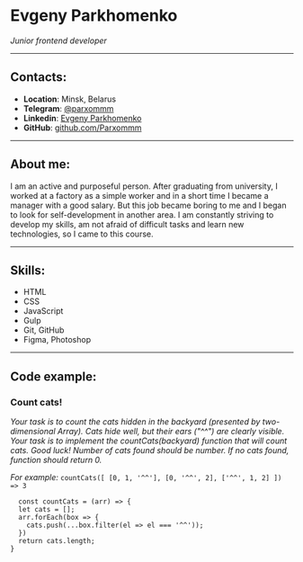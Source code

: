 # **Evgeny Parkhomenko**
*Junior frontend developer*
***
## Contacts:
* **Location**: Minsk, Belarus
* **Telegram**: [@parxommm](https://t.me/parxommm)
* **Linkedin**: [Evgeny Parkhomenko](https://www.linkedin.com/in/evg-parhom/)
* **GitHub**: [github.com/Parxommm](https://github.com/Parxommm)
***
## About me:
I am an active and purposeful person.
After graduating from university, I worked at a factory as a simple worker and in a short time I became a manager with a good salary. But this job became boring to me and I began to look for self-development in another area.
I am constantly striving to develop my skills, am not afraid of difficult tasks and learn new technologies, so I came to this course.
***
## Skills:
* HTML
* CSS
* JavaScript
* Gulp
* Git, GitHub
* Figma, Photoshop
***
## Code example:
### **Count cats!**
*Your task is to count the cats hidden in the backyard (presented by two-dimensional Array). Cats hide well, but their ears ("^^") are clearly visible. Your task is to implement the countCats(backyard) function that will count cats. Good luck!*
*Number of cats found should be number. If no cats found, function should return 0.*

*For example:*
```countCats([ [0, 1, '^^'], [0, '^^', 2], ['^^', 1, 2] ]) => 3```
```
  const countCats = (arr) => {
  let cats = [];
  arr.forEach(box => {
    cats.push(...box.filter(el => el === '^^'));
  })
  return cats.length;
}
```